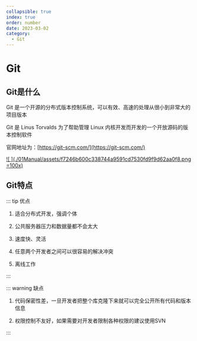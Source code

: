 ```yaml
---
collapsible: true
index: true
order: number
date: 2023-03-02
category: 
  - Git
---
```


# Git
<!-- more -->

## Git是什么

Git 是一个开源的分布式版本控制系统，可以有效、高速的处理从很小到非常大的项目版本 

Git 是 Linus Torvalds 为了帮助管理 Linux 内核开发而开发的一个开放源码的版本控制软件

官网地址为：[https://git-scm.com/](https://git-scm.com/)

[![ ](./01Manual/assets/f7246b600c338744a9591cd7530fd9f9d62aa0f8.png =100x)](https://git-scm.com/)

## Git特点

::: tip 优点

1. 适合分布式开发，强调个体

1. 公共服务器压力和数据量都不会太大

1. 速度快、灵活

1. 任意两个开发者之间可以很容易的解决冲突

1. 离线工作

:::

::: warning 缺点

1. 代码保密性差，一旦开发者把整个库克隆下来就可以完全公开所有代码和版本信息

1. 权限控制不友好，如果需要对开发者限制各种权限的建议使用SVN

:::
